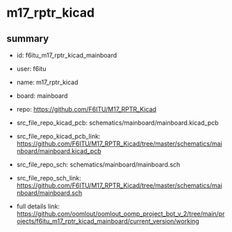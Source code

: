 # m17_rptr_kicad
 
## summary 
* id: f6itu_m17_rptr_kicad_mainboard
* user: f6itu
* name: m17_rptr_kicad
* board: mainboard
* repo: https://github.com/F6ITU/M17_RPTR_Kicad
* src_file_repo_kicad_pcb: schematics/mainboard/mainboard.kicad_pcb
* src_file_repo_kicad_pcb_link: https://github.com/F6ITU/M17_RPTR_Kicad/tree/master/schematics/mainboard/mainboard.kicad_pcb


* src_file_repo_sch: schematics/mainboard/mainboard.sch
* src_file_repo_sch_link: https://github.com/F6ITU/M17_RPTR_Kicad/tree/master/schematics/mainboard/mainboard.sch
* full details link: https://github.com/oomlout/oomlout_oomp_project_bot_v_2/tree/main/projects/f6itu_m17_rptr_kicad_mainboard/current_version/working  







